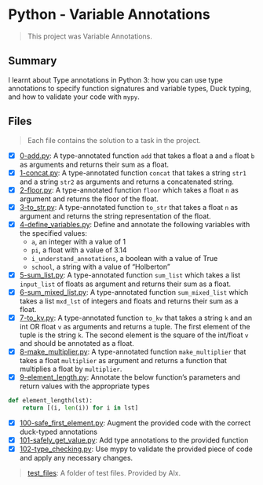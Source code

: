 # Python - Variable Annotations

> This project was Variable Annotations.

## Summary

I learnt about Type annotations in Python 3: how you can use type annotations to specify function signatures and variable types, Duck typing, and how to validate your code with `mypy`.

## Files

> Each file contains the solution to a task in the project.

- [x] [0-add.py](https://github.com/Ebube-Ochemba/alx-backend-python/blob/main/0x00-python_variable_annotations/0-add.py): A type-annotated function `add` that takes a float a and `a` float `b` as arguments and returns their sum as a float.
- [x] [1-concat.py](https://github.com/Ebube-Ochemba/alx-backend-python/blob/main/0x00-python_variable_annotations/1-concat.py): A type-annotated function `concat` that takes a string `str1` and a string `str2` as arguments and returns a concatenated string.
- [x] [2-floor.py](https://github.com/Ebube-Ochemba/alx-backend-python/blob/main/0x00-python_variable_annotations/2-floor.py): A type-annotated function `floor` which takes a float `n` as argument and returns the floor of the float.
- [x] [3-to_str.py](https://github.com/Ebube-Ochemba/alx-backend-python/blob/main/0x00-python_variable_annotations/3-to_str.py): A type-annotated function `to_str` that takes a float `n` as argument and returns the string representation of the float.
- [x] [4-define_variables.py](https://github.com/Ebube-Ochemba/alx-backend-python/blob/main/0x00-python_variable_annotations/4-define_variables.py): Define and annotate the following variables with the specified values:
  - `a`, an integer with a value of 1
  - `pi`, a float with a value of 3.14
  - `i_understand_annotations`, a boolean with a value of True
  - `school`, a string with a value of “Holberton”
- [x] [5-sum_list.py](https://github.com/Ebube-Ochemba/alx-backend-python/blob/main/0x00-python_variable_annotations/5-sum_list.py): A type-annotated function `sum_list` which takes a list `input_list` of floats as argument and returns their sum as a float.
- [x] [6-sum_mixed_list.py](https://github.com/Ebube-Ochemba/alx-backend-python/blob/main/0x00-python_variable_annotations/6-sum_mixed_list.py): A type-annotated function `sum_mixed_list` which takes a list `mxd_lst` of integers and floats and returns their sum as a float.
- [x] [7-to_kv.py](https://github.com/Ebube-Ochemba/alx-backend-python/blob/main/0x00-python_variable_annotations/7-to_kv.py): A type-annotated function `to_kv` that takes a string `k` and an int OR float `v` as arguments and returns a tuple. The first element of the tuple is the string `k`. The second element is the square of the int/float `v` and should be annotated as a float.
- [x] [8-make_multiplier.py](https://github.com/Ebube-Ochemba/alx-backend-python/blob/main/0x00-python_variable_annotations/8-make_multiplier.py): A type-annotated function `make_multiplier` that takes a float `multiplier` as argument and returns a function that multiplies a float by `multiplier`.
- [x] [9-element_length.py](https://github.com/Ebube-Ochemba/alx-backend-python/blob/main/0x00-python_variable_annotations/9-element_length.py): Annotate the below function’s parameters and return values with the appropriate types
```py
def element_length(lst):
    return [(i, len(i)) for i in lst]
```
- [x] [100-safe_first_element.py](https://github.com/Ebube-Ochemba/alx-backend-python/blob/main/0x00-python_variable_annotations/100-safe_first_element.py): Augment the provided code with the correct duck-typed annotations
- [x] [101-safely_get_value.py](https://github.com/Ebube-Ochemba/alx-backend-python/blob/main/0x00-python_variable_annotations/101-safely_get_value.py): Add type annotations to the provided function
- [x] [102-type_checking.py](https://github.com/Ebube-Ochemba/alx-backend-python/blob/main/0x00-python_variable_annotations/102-type_checking.py): Use mypy to validate the provided piece of code and apply any necessary changes.

> [test_files](./test_files): A folder of test files. Provided by Alx.
